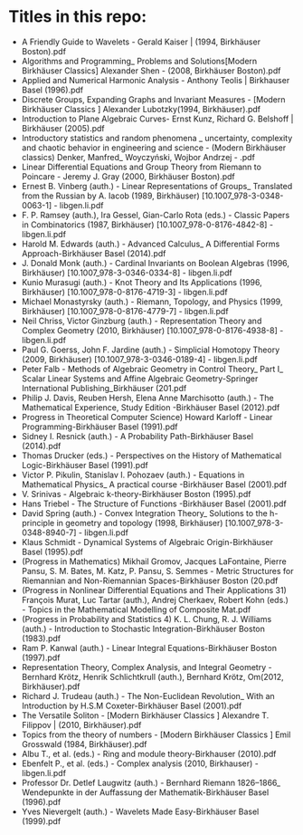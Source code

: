 # Titles in this repo:

- A Friendly Guide to Wavelets - Gerald Kaiser | (1994, Birkhäuser Boston).pdf
- Algorithms and Programming_ Problems and Solutions[Modern Birkhäuser Classics] Alexander Shen - (2008, Birkhäuser Boston).pdf
- Applied and Numerical Harmonic Analysis - Anthony Teolis | Birkhauser Basel (1996).pdf
- Discrete Groups, Expanding Graphs and Invariant Measures - [Modern Birkhäuser Classics ] Alexander Lubotzky(1994, Birkhäuser).pdf
- Introduction to Plane Algebraic Curves- Ernst Kunz, Richard G. Belshoff | Birkhäuser (2005).pdf
- Introductory statistics and random phenomena _ uncertainty, complexity and chaotic behavior in engineering and science - (Modern Birkhäuser classics) Denker, Manfred_ Woyczyński, Wojbor Andrzej - .pdf
- Linear Differential Equations and Group Theory from Riemann to Poincare - Jeremy J. Gray (2000, Birkhäuser Boston).pdf
-  Ernest B. Vinberg (auth.) - Linear Representations of Groups_ Translated from the Russian by A. Iacob (1989, Birkhäuser) [10.1007_978-3-0348-0063-1] - libgen.li.pdf
-  F. P. Ramsey (auth.), Ira Gessel, Gian-Carlo Rota (eds.) - Classic Papers in Combinatorics (1987, Birkhäuser) [10.1007_978-0-8176-4842-8] - libgen.li.pdf
-  Harold M. Edwards (auth.) - Advanced Calculus_ A Differential Forms Approach-Birkhäuser Basel (2014).pdf
-  J. Donald Monk (auth.) - Cardinal Invariants on Boolean Algebras (1996, Birkhäuser) [10.1007_978-3-0346-0334-8] - libgen.li.pdf
-  Kunio Murasugi (auth.) - Knot Theory and Its Applications (1996, Birkhäuser) [10.1007_978-0-8176-4719-3] - libgen.li.pdf
-  Michael Monastyrsky (auth.) - Riemann, Topology, and Physics (1999, Birkhäuser) [10.1007_978-0-8176-4779-7] - libgen.li.pdf
-  Neil Chriss, Victor Ginzburg (auth.) - Representation Theory and Complex Geometry (2010, Birkhäuser) [10.1007_978-0-8176-4938-8] - libgen.li.pdf
-  Paul G. Goerss, John F. Jardine (auth.) - Simplicial Homotopy Theory (2009, Birkhäuser) [10.1007_978-3-0346-0189-4] - libgen.li.pdf
- Peter Falb - Methods of Algebraic Geometry in Control Theory_ Part I_ Scalar Linear Systems and Affine Algebraic Geometry-Springer International Publishing_Birkhäuser (201.pdf
- Philip J. Davis, Reuben Hersh, Elena Anne Marchisotto (auth.) - The Mathematical Experience, Study Edition -Birkhäuser Basel (2012).pdf
-  Progress in Theoretical Computer Science) Howard Karloff - Linear Programming-Birkhäuser Basel (1991).pdf
- Sidney I. Resnick (auth.) - A Probability Path-Birkhäuser Basel (2014).pdf
- Thomas Drucker (eds.) - Perspectives on the History of Mathematical Logic-Birkhäuser Basel (1991).pdf
- Victor P. Pikulin, Stanislav I. Pohozaev (auth.) - Equations in Mathematical Physics_ A practical course -Birkhäuser Basel (2001).pdf
-  V. Srinivas - Algebraic k-theory-Birkhäuser Boston (1995).pdf
- Hans Triebel - The Structure of Functions -Birkhäuser Basel (2001).pdf
- David Spring (auth.) - Convex Integration Theory_ Solutions to the h-principle in geometry and topology (1998, Birkhäuser) [10.1007_978-3-0348-8940-7] - libgen.li.pdf
- Klaus Schmidt - Dynamical Systems of Algebraic Origin-Birkhäuser Basel (1995).pdf
- (Progress in Mathematics) Mikhail Gromov, Jacques LaFontaine, Pierre Pansu, S. M. Bates, M. Katz, P. Pansu, S. Semmes - Metric Structures for Riemannian and Non-Riemannian Spaces-Birkhäuser Boston (20.pdf
- (Progress in Nonlinear Differential Equations and Their Applications 31) François Murat, Luc Tartar (auth.), Andrej Cherkaev, Robert Kohn (eds.) - Topics in the Mathematical Modelling of Composite Mat.pdf
- (Progress in Probability and Statistics 4) K. L. Chung, R. J. Williams (auth.) - Introduction to Stochastic Integration-Birkhäuser Boston (1983).pdf
- Ram P. Kanwal (auth.) - Linear Integral Equations-Birkhäuser Boston (1997).pdf
- Representation Theory, Complex Analysis, and Integral Geometry - Bernhard Krötz, Henrik Schlichtkrull (auth.), Bernhard Krötz, Om(2012, Birkhäuser).pdf
- Richard J. Trudeau (auth.) - The Non-Euclidean Revolution_ With an Introduction by H.S.M Coxeter-Birkhäuser Basel (2001).pdf
- The Versatile Soliton - [Modern Birkhäuser Classics ] Alexandre T. Filippov | (2010, Birkhäuser).pdf
- Topics from the theory of numbers - [Modern Birkhäuser Classics ] Emil Grosswald  (1984, Birkhäuser).pdf
-  Albu T., et al. (eds.) - Ring and module theory-Birkhauser (2010).pdf
-  Ebenfelt P., et al. (eds.) - Complex analysis (2010, Birkhauser) - libgen.li.pdf
- Professor Dr. Detlef Laugwitz (auth.) - Bernhard Riemann 1826–1866_ Wendepunkte in der Auffassung der Mathematik-Birkhäuser Basel (1996).pdf
- Yves Nievergelt (auth.) - Wavelets Made Easy-Birkhäuser Basel (1999).pdf
